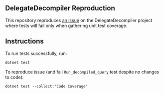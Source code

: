 ## DelegateDecompiler Reproduction

This repository reproduces [an issue](https://github.com/hazzik/DelegateDecompiler/issues/15) on the DelegateDecompiler project where tests will fail only when gathering unit test coverage.

## Instructions

To run tests successfully, run:
```
dotnet test
```

To reproduce issue (and fail `Run_decompiled_query` test despite no changes to code):
```
dotnet test --collect:"Code Coverage"
```